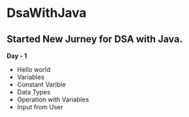 # DsaWithJava

Started New Jurney for DSA with Java.
---

**Day - 1**
* Hello world
* Variables
* Constant Varible
* Data Types
* Operation with Variables
* Input from User